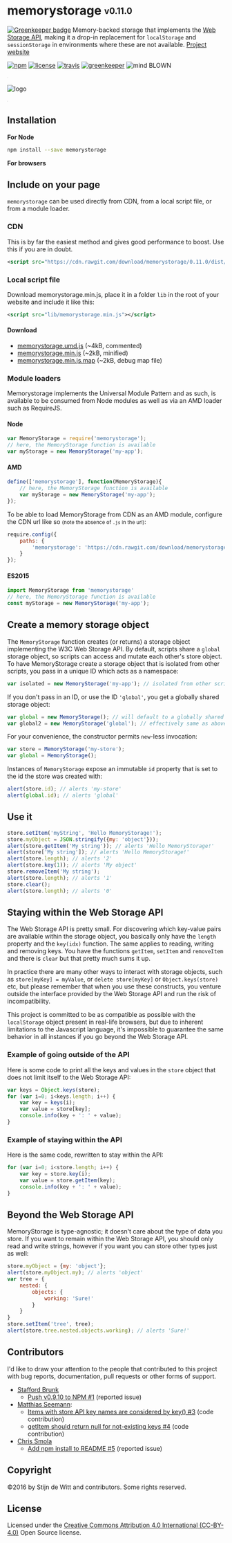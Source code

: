 # memorystorage <sub><sup>v0.11.0</sup></sub>

[![Greenkeeper badge](https://badges.greenkeeper.io/Download/memorystorage.svg)](https://greenkeeper.io/)
Memory-backed storage that implements the [Web Storage API](http://www.w3.org/TR/webstorage/), making it a drop-in replacement for `localStorage` and `sessionStorage` in environments where these are not available.
[Project website](http://download.github.io/memorystorage)

[![npm](https://img.shields.io/npm/v/memorystorage.svg?maxAge=2592000)](https://npmjs.com/package/memorystorage)
[![license](https://img.shields.io/npm/l/memorystorage.svg)](https://creativecommons.org/licenses/by/4.0/)
[![travis](https://img.shields.io/travis/Download/memorystorage.svg)](https://travis-ci.org/Download/memorystorage)
[![greenkeeper](https://img.shields.io/david/Download/memorystorage.svg?maxAge=2592000)](https://greenkeeper.io/)
![mind BLOWN](https://img.shields.io/badge/mind-BLOWN-ff69b4.svg)

<sup><sub><sup><sub>.</sub></sup></sub></sup>

![logo](https://rawgit.com/download/memorystorage/0.11.0/memorystorage.png)

<sup><sub><sup><sub>.</sub></sup></sub></sup>


## Installation
**For Node**
```sh
npm install --save memorystorage
```

**For browsers**
## Include on your page
`memorystorage` can be used directly from CDN, from a local script file, or from a module loader.

### CDN
This is by far the easiest method and gives good performance to boost. Use this if you are in doubt.
```xml
<script src="https://cdn.rawgit.com/download/memorystorage/0.11.0/dist/memorystorage.min.js"></script>
```

### Local script file
Download memorystorage.min.js, place it in a folder `lib` in the root of your website and include it like this:
```xml
<script src="lib/memorystorage.min.js"></script>
```

#### Download
* [memorystorage.umd.js](https://cdn.rawgit.com/download/memorystorage/0.11.0/dist/memorystorage.umd.js) (~4kB, commented)
* [memorystorage.min.js](https://cdn.rawgit.com/download/memorystorage/0.11.0/dist/memorystorage.min.js) (~2kB, minified)
* [memorystorage.min.js.map](https://cdn.rawgit.com/download/memorystorage/0.11.0/dist/memorystorage.min.js.map) (~2kB, debug map file)

### Module loaders
Memorystorage implements the Universal Module Pattern and as such, is available to be consumed
from Node modules as well as via an AMD loader such as RequireJS.

#### Node
```javascript
var MemoryStorage = require('memorystorage');
// here, the MemoryStorage function is available
var myStorage = new MemoryStorage('my-app');
```

#### AMD
```javascript
define(['memorystorage'], function(MemoryStorage){
	// here, the MemoryStorage function is available
	var myStorage = new MemoryStorage('my-app');
});
```
To be able to load MemoryStorage from CDN as an AMD module, configure the CDN url like so <small>(note the absence of `.js` in the url)</small>:
```javascript
require.config({
	paths: {
		'memorystorage': 'https://cdn.rawgit.com/download/memorystorage/0.11.0/dist/memorystorage.min'
	}
});
```

#### ES2015
```js
import MemoryStorage from 'memorystorage'
// here, the MemoryStorage function is available
const myStorage = new MemoryStorage('my-app');
```

## Create a memory storage object
The `MemoryStorage` function creates (or returns) a storage object implementing the W3C Web Storage API.
By default, scripts share a `global` storage object, so scripts can access and mutate each other's store
object. To have MemoryStorage create a storage object that is isolated from other scripts, you pass in
a unique ID which acts as a namespace:

```javascript
var isolated = new MemoryStorage('my-app'); // isolated from other scripts, recommended.
```

If you don't pass in an ID, or use the ID `'global'`, you get a globally shared storage object:

```javascript
var global = new MemoryStorage(); // will default to a globally shared storage object.
var global2 = new MemoryStorage('global'); // effectively same as above
```

For your convenience, the constructor permits `new`-less invocation:
```javascript
var store = MemoryStorage('my-store');
var global = MemoryStorage();
```

Instances of `MemoryStorage` expose an immutable `id` property that is set to
the id the store was created with:

```javascript
alert(store.id); // alerts 'my-store'
alert(global.id); // alerts 'global'
```

## Use it
```javascript
store.setItem('myString', 'Hello MemoryStorage!');
store.myObject = JSON.stringify({my: 'object'}));
alert(store.getItem('My string')); // alerts 'Hello MemoryStorage!'
alert(store['My string']); // alerts 'Hello MemoryStorage!'
alert(store.length); // alerts '2'
alert(store.key(1)); // alerts 'My object'
store.removeItem('My string');
alert(store.length); // alerts '1'
store.clear();
alert(store.length); // alerts '0'
```

## Staying within the Web Storage API
The Web Storage API is pretty small. For discovering which key-value pairs are available within
the storage object, you basically only have the `length` property and the `key(idx)` function.
The same applies to reading, writing and removing keys. You have the functions `getItem`, `setItem`
and `removeItem` and there is `clear` but that pretty much sums it up.

In practice there are many other ways to interact with storage objects, such as `store[myKey] = myValue`,
or `delete store[myKey]` or `Object.keys(store)` etc, but please remember that when you use these
constructs, you venture outside the interface provided by the Web Storage API and run the risk of
incompatibility.

This project is committed to be as compatible as possible with the `localStorage` object present in
real-life browsers, but due to inherent limitations to the Javascript language, it's impossible to
guarantee the same behavior in all instances if you go beyond the Web Storage API.

### Example of going outside of the API
Here is some code to print all the keys and values in the `store` object that does not limit itself
to the Web Storage API:
```js
var keys = Object.keys(store);
for (var i=0; i<keys.length; i++) {
	var key = keys(i);
	var value = store[key];
	console.info(key + ': ' + value);
}
```

### Example of staying within the API
Here is the same code, rewritten to stay within the API:
```js
for (var i=0; i<store.length; i++) {
	var key = store.key(i);
	var value = store.getItem(key);
	console.info(key + ': ' + value);
}
```

## Beyond the Web Storage API
MemoryStorage is type-agnostic; it doesn't care about the type of data you store.
If you want to remain within the Web Storage API, you should only read and write strings,
however if you want you can store other types just as well:
```javascript
store.myObject = {my: 'object'};
alert(store.myObject.my); // alerts 'object'
var tree = {
	nested: {
		objects: {
			working: 'Sure!'
		}
	}
}
store.setItem('tree', tree);
alert(store.tree.nested.objects.working); // alerts 'Sure!'
```

## Contributors
I'd like to draw your attention to the people that contributed to this project with bug reports,
documentation, pull requests or other forms of support.
* [Stafford Brunk](https://github.com/wingrunr21)
	 * [Push v0.9.10 to NPM #1](https://github.com/Download/memorystorage/issues/1) (reported issue)
* [Matthias Seemann](https://github.com/semmel):
   * [Items with store API key names are considered by key() #3](https://github.com/Download/memorystorage/pull/3) (code contribution)
   * [getItem should return null for not-existing keys #4](https://github.com/Download/memorystorage/pull/4) (code contribution)
* [Chris Smola](https://github.com/Smolations)
   * [Add npm install to README #5](https://github.com/Download/memorystorage/issues/5) (reported issue)

## Copyright
©2016 by Stijn de Witt and contributors. Some rights reserved.

## License
Licensed under the [Creative Commons Attribution 4.0 International (CC-BY-4.0)](https://creativecommons.org/licenses/by/4.0/) Open Source license.
